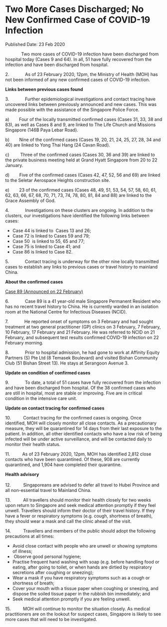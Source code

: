 <html>
    <meta http-equiv="Content-Type" content="text/html; charset=utf-8"/>
    <meta charset="utf-8"/>
    <title> Two More Cases Discharged; No New Confirmed Case of COVID-19 Infection</title>
    <body><h1> Two More Cases Discharged; No New Confirmed Case of COVID-19 Infection</h1>
    <p>Published Date: 23 Feb 2020</p> <p>&nbsp; &nbsp; &nbsp; &nbsp; &nbsp; &nbsp; &nbsp;Two more cases of COVID-19 infection have been discharged from hospital today (Cases 9 and 64). In all, 51 have fully recovered from the infection and have been discharged from hospital.</p><p>2.&nbsp;&nbsp;&nbsp;&nbsp;&nbsp;&nbsp;&nbsp;&nbsp;&nbsp;&nbsp;&nbsp;&nbsp; As of 23 February 2020, 12pm, the Ministry of Health (MOH) has not been informed of any new confirmed cases of COVID-19 infection.</p><p><strong>Links between previous cases found</strong></p><p>3.&nbsp;&nbsp;&nbsp;&nbsp;&nbsp;&nbsp;&nbsp;&nbsp;&nbsp;&nbsp;&nbsp;&nbsp; Further epidemiological investigations and contact tracing have uncovered links between previously announced and new cases. This was made possible with the assistance of the Singapore Police Force.</p><p>a)&nbsp;&nbsp;&nbsp;&nbsp;&nbsp;&nbsp;&nbsp; Four of the locally transmitted confirmed cases (Cases 31, 33, 38 and 83), as well as Cases 8 and 9, are linked to The Life Church and Missions Singapore (146B Paya Lebar Road).</p><p>b)&nbsp;&nbsp;&nbsp;&nbsp;&nbsp;&nbsp;&nbsp; Nine of the confirmed cases (Cases 19, 20, 21, 24, 25, 27, 28, 34 and 40) are linked to Yong Thai Hang (24 Cavan Road).</p><p>c)&nbsp;&nbsp;&nbsp;&nbsp;&nbsp;&nbsp;&nbsp;&nbsp; Three of the confirmed cases (Cases 30, 36 and 39) are linked to the private business meeting held at Grand Hyatt Singapore from 20 to 22 January.</p><p>d)&nbsp;&nbsp;&nbsp;&nbsp;&nbsp;&nbsp;&nbsp; Five of the confirmed cases (Cases 42, 47, 52, 56 and 69) are linked to the Seletar Aerospace Heights construction site.</p><p>e)&nbsp;&nbsp;&nbsp;&nbsp;&nbsp;&nbsp;&nbsp; 23 of the confirmed cases (Cases 48, 49, 51, 53, 54, 57, 58, 60, 61, 62, 63, 66, 67, 68, 70, 71, 73, 74, 78, 80, 81, 84 and 88) are linked to the Grace Assembly of God.</p><p>4.&nbsp;&nbsp;&nbsp;&nbsp;&nbsp;&nbsp;&nbsp;&nbsp;&nbsp;&nbsp;&nbsp;&nbsp; Investigations on these clusters are ongoing. In addition to the clusters, our investigations have identified the following links between cases:</p><ul><li>Case 44 is linked to&nbsp; Cases 13 and 26;</li><li>Case 72 is linked to Cases 59 and 79;</li><li>Case 50&nbsp; is linked to 55, 65 and 77;</li><li>Case 75 is linked to Case 41; and</li><li>Case 86 is linked to Case 82.</li></ul><p>5.&nbsp;&nbsp;&nbsp;&nbsp;&nbsp;&nbsp;&nbsp;&nbsp;&nbsp;&nbsp;&nbsp;&nbsp; Contact tracing is underway for the other nine locally transmitted cases to establish any links to previous cases or travel history to mainland China.</p><p><strong></strong><strong>About the confirmed cases</strong></p><p><u>Case 89 (Announced on 22 February)</u></p><p>6.&nbsp;&nbsp;&nbsp;&nbsp;&nbsp;&nbsp;&nbsp;&nbsp;&nbsp;&nbsp;&nbsp;&nbsp; Case 89 is a 41 year-old male Singapore Permanent Resident who has no recent travel history to China. He is currently warded in an isolation room at the National Centre for Infectious Diseases (NCID).</p><p>7.&nbsp;&nbsp;&nbsp;&nbsp;&nbsp;&nbsp;&nbsp;&nbsp;&nbsp;&nbsp;&nbsp;&nbsp; He reported onset of symptoms on 3 February and had sought treatment at two general practitioner (GP) clinics on 3 February, 7 February, 10 February, 17 February and 21 February. He was referred to NCID on 21 February, and subsequent test results confirmed COVID-19 infection on 22 February morning.</p><p>8.&nbsp;&nbsp;&nbsp;&nbsp;&nbsp;&nbsp;&nbsp;&nbsp;&nbsp;&nbsp;&nbsp;&nbsp; Prior to hospital admission, he had gone to work at Affinity Equity Partners (S) Pte Ltd (8 Temasek Boulevard) and visited Bishan Community Club (51 Bishan Street 13). He stays at Serangoon Avenue 3.</p><p><strong>Update on condition of confirmed cases</strong></p><p>9.&nbsp;&nbsp;&nbsp;&nbsp;&nbsp;&nbsp;&nbsp;&nbsp;&nbsp;&nbsp;&nbsp;&nbsp; To date, a total of 51 cases have fully recovered from the infection and have been discharged from hospital. Of the 38 confirmed cases who are still in hospital, most are stable or improving. Five are in critical condition in the intensive care unit.</p><p><strong></strong><strong>Update on contact tracing for confirmed cases</strong></p><p>10.&nbsp;&nbsp;&nbsp;&nbsp;&nbsp;&nbsp;&nbsp;&nbsp;&nbsp; Contact tracing for the confirmed cases is ongoing. Once identified, MOH will closely monitor all close contacts. As a precautionary measure, they will be quarantined for 14 days from their last exposure to the patient. In addition, all other identified contacts who have a low risk of being infected will be under active surveillance, and will be contacted daily to monitor their health status.</p><p>11.&nbsp;&nbsp;&nbsp;&nbsp;&nbsp;&nbsp;&nbsp;&nbsp;&nbsp; As of 23 February 2020, 12pm, MOH has identified 2,812 close contacts who have been quarantined. Of these, 908 are currently quarantined, and 1,904 have completed their quarantine.</p><p><strong>Health advisory<br></strong><br>12.&nbsp;&nbsp;&nbsp;&nbsp;&nbsp;&nbsp;&nbsp;&nbsp;&nbsp; Singaporeans are advised to defer all travel to Hubei Province and all non-essential travel to Mainland China.<strong><br></strong></p><p>13.&nbsp;&nbsp;&nbsp;&nbsp;&nbsp;&nbsp;&nbsp;&nbsp;&nbsp; All travellers should monitor their health closely for two weeks upon return to Singapore and seek medical attention promptly if they feel unwell. Travellers should inform their doctor of their travel history. If they have a fever or respiratory symptoms (e.g. cough, shortness of breath), they should wear a mask and call the clinic ahead of the visit.</p><p>14.&nbsp;&nbsp;&nbsp;&nbsp;&nbsp;&nbsp;&nbsp;&nbsp;&nbsp; Travellers and members of the public should adopt the following precautions at all times:</p><ul><li>Avoid close contact with people who are unwell or showing symptoms of illness;</li><li>&nbsp;Observe good personal hygiene;</li><li>Practise frequent hand washing with soap (e.g. before handling food or eating, after going to toilet, or when hands are dirtied by respiratory secretions after coughing or sneezing);</li><li>Wear a mask if you have respiratory symptoms such as a cough or shortness of breath;</li><li>Cover your mouth with a tissue paper when coughing or sneezing, and dispose the soiled tissue paper in the rubbish bin immediately; and</li><li>Seek medical attention promptly if you are feeling unwell.</li></ul><p>15.&nbsp;&nbsp;&nbsp;&nbsp;&nbsp;&nbsp;&nbsp;&nbsp;&nbsp; MOH will continue to monitor the situation closely. As medical practitioners are on the lookout for suspect cases, Singapore is likely to see more cases that will need to be investigated.</p></body>
</html>